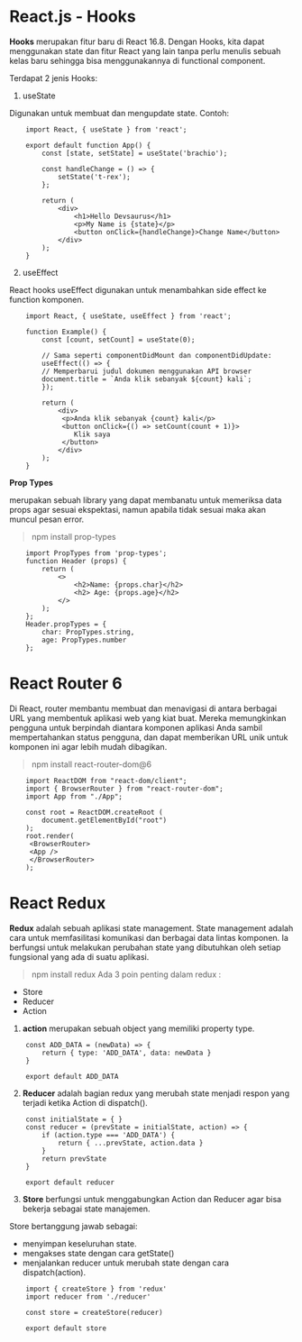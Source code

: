 # React.js - Hooks
**Hooks** merupakan fitur baru di React 16.8. Dengan Hooks, kita dapat menggunakan state dan fitur React yang lain tanpa perlu menulis sebuah kelas baru sehingga bisa menggunakannya di functional component.

Terdapat 2 jenis Hooks:
1. useState

Digunakan untuk membuat dan mengupdate state. Contoh:
``` 
    import React, { useState } from 'react';

    export default function App() {
        const [state, setState] = useState('brachio');

        const handleChange = () => {
            setState('t-rex');
        };

        return (
            <div>
                <h1>Hello Devsaurus</h1>
                <p>My Name is {state}</p>
                <button onClick={handleChange}>Change Name</button>
            </div>
        );
    }
```
2. useEffect

React hooks useEffect digunakan untuk menambahkan side effect ke function komponen.
``` 
    import React, { useState, useEffect } from 'react';

    function Example() {
        const [count, setCount] = useState(0);

        // Sama seperti componentDidMount dan componentDidUpdate:
        useEffect(() => {
        // Memperbarui judul dokumen menggunakan API browser
        document.title = `Anda klik sebanyak ${count} kali`;
        });

        return (
            <div>
             <p>Anda klik sebanyak {count} kali</p>
             <button onClick={() => setCount(count + 1)}>
                Klik saya
             </button>
            </div>
        );
    }
```
**Prop Types**

merupakan sebuah library yang dapat membanatu untuk memeriksa data props agar sesuai ekspektasi, namun apabila tidak sesuai maka akan muncul pesan error.
>npm install prop-types
``` 
    import PropTypes from 'prop-types';
    function Header (props) {
        return (
            <>
                <h2>Name: {props.char}</h2>
                <h2> Age: {props.age}</h2>
            </>
        );
    };
    Header.propTypes = {
        char: PropTypes.string,
        age: PropTypes.number
    };
```
# React Router 6
Di React, router membantu membuat dan menavigasi di antara berbagai URL yang membentuk aplikasi web yang kiat buat. Mereka memungkinkan pengguna untuk berpindah diantara komponen aplikasi Anda sambil mempertahankan status pengguna, dan dapat memberikan URL unik untuk komponen ini agar lebih mudah dibagikan. 
>npm install react-router-dom@6
``` 
    import ReactDOM from "react-dom/client";
    import { BrowserRouter } from "react-router-dom";
    import App from "./App";

    const root = ReactDOM.createRoot ( 
        document.getElementById("root")
    );
    root.render(
     <BrowserRouter>
     <App />
     </BrowserRouter>
    );
```

# React Redux
**Redux** adalah sebuah aplikasi state management. State management adalah cara untuk memfasilitasi komunikasi dan berbagai data lintas komponen. Ia berfungsi untuk melakukan perubahan state yang dibutuhkan oleh setiap fungsional yang ada di suatu aplikasi.
>npm install redux 
Ada 3 poin penting dalam redux :
- Store
- Reducer
- Action

1. **action** merupakan sebuah object yang memiliki property type.
``` 
    const ADD_DATA = (newData) => {
        return { type: 'ADD_DATA', data: newData }
    }
    
    export default ADD_DATA
```
2. **Reducer** adalah bagian redux yang merubah state menjadi respon yang terjadi ketika Action di dispatch().
``` 
    const initialState = { }
    const reducer = (prevState = initialState, action) => {
        if (action.type === 'ADD_DATA') {
            return { ...prevState, action.data }
        }
        return prevState
    }
    
    export default reducer
```
3. **Store** berfungsi untuk menggabungkan Action dan Reducer agar bisa bekerja sebagai state manajemen.

Store bertanggung jawab sebagai:
- menyimpan keseluruhan state.
- mengakses state dengan cara getState()
- menjalankan reducer untuk merubah state dengan cara dispatch(action).
``` 
    import { createStore } from 'redux'
    import reducer from './reducer'

    const store = createStore(reducer)

    export default store
```
